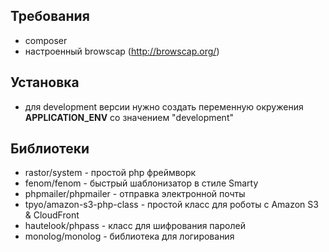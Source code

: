 ## Требования
 - composer
 - настроенный browscap (http://browscap.org/)
 
## Установка
 - для development версии нужно создать переменную окружения **APPLICATION_ENV** со значением "development"

## Библиотеки
 - rastor/system - простой php фреймворк
 - fenom/fenom - быстрый шаблонизатор в стиле Smarty
 - phpmailer/phpmailer - отправка электронной почты
 - tpyo/amazon-s3-php-class - простой класс для роботы с Amazon S3 & CloudFront
 - hautelook/phpass - класс для шифрования паролей
 - monolog/monolog - библиотека для логирования